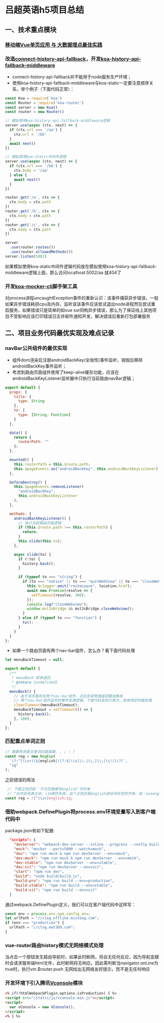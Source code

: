 # 吕超英语h5项目总结
## 一、技术重点模块
### [移动端Vue单页应用 与 大数据埋点最佳实践](./clogger.md)
### 改造[connect-history-api-fallback](https://www.npmjs.com/package/connect-history-api-fallback)，开发[koa-history-api-fallback-middleware](https://github.com/yjh30/koa-history-api-fallback-middleware)
- connect-history-api-fallback并不能用于node服务生产环境；
- 使用koa-history-api-fallback-middleware与koa-static一定要注意顺序关系，举个例子（下面代码正常）：
```js
const Koa = require('koa')
const Router = require('koa-router')
const server = new Koa()
const router = new Router()

// 模拟使用koa-history-api-fallback-middleware逻辑
server.use(async (ctx, next) => {
  if (ctx.url === '/aa') {
    ctx.url = '/bb'
  }
  await next()
})

// 模拟使用koa-static中间件逻辑
server.use(async (ctx, next) => {
  if (ctx.url === '/bb') {
    ctx.body = '/aa'
  } else {
    await next()
  }
})

router.get('/a', ctx => {
  ctx.body = ctx.path
})
router.get('/b', ctx => {
  ctx.body = ctx.path
})
router.get('/c', ctx => {
  ctx.body = ctx.path
})

server
  .use(router.routes())
  .use(router.allowedMethods())
server.listen(5002)
```
如果模拟使用koa-static中间件逻辑代码放在模拟使用koa-history-api-fallback-middleware逻辑上面，那么访问localhost:5002/aa 就404了

### 开发[koa-mocker-cli](https://www.npmjs.com/package/koa-mocker-cli)脚手架工具
对process进程uncaughtException事件的重新认识：该事件捕获异步错误，一般如果异步错误耗损cpu及内存，监听该该事件应该尝试退出node进程然后尝试重启服务，如果错误只是简单的如vue ssr同构异步错误，那么为了保证线上其他项目不受影响应该打印错误日志并邮件通知开发，解决错误后重新打包部署服务

## 二、项目业务代码最优实现及难点记录
### navBar公共组件的最优实现
- 组件dom渲染后注册androidBackKey(全局性)事件监听，销毁后移除androidBackKey事件监听；
- 考虑到路由页面组件使用了keep-alive缓存功能，应该在androidBackKeyListener监听器中只执行当前路由navBar逻辑；
```js
export default {
  props: {
    title: {
      type: String
    },
    to: {
      type: [String, Function]
    }
  },

  data() {
    return {
      routerPath: ""
    };
  },

  mounted() {
    this.routerPath = this.$route.path;
    this.$pageEvents.on("androidBackKey", this.androidBackKeyListener);
  },

  beforeDestroy() {
    this.$pageEvents.removeListener(
      "androidBackKey",
      this.androidBackKeyListener
    );
  },

  methods: {
    androidBackKeyListener() {
      // 执行当前路由页面逻辑
      if (this.$route.path !== this.routerPath) {
        return;
      }
      this.slide(this.to);
    },

    async slide(to) {
      if (!to) {
        history.back();
      }

      if (typeof to === "string") {
        if (to === "native" || to === "quitWebView" || to === "closeWebview") {
          this.$clogger.emit("routeLeave", location.href);
          await new Promise(resolve => {
            setTimeout(resolve, 300);
          });
          console.log("closeWebview");
          window.mstJsBridge && mstJsBridge.closeWebview();
        }
      } else if (typeof to === "function") {
        to();
      }
    }
  }
};
```
- 如果一个路由页面有两个nav-bar组件，怎么办？看下面代码处理
```js
let menuBackTimeout = null;

export default {
  /**
   * menuBack 菜单返回
   * @return {undefined}
   */
  menuBack() {
    // 由于该页面存在两个nav-bar组件，点击安卓物理返回键会触发
    // 两个nav-bar组件监听的事件处理逻辑，下面代码会执行两次，故使用定时器处理
    clearTimeout(menuBackTimeout);
    menuBackTimeout = setTimeout(() => {
      history.back();
    }, 100);
  }
};
```
### 匹配重点单词正则
```js
// 需要考虑英文单词后面紧跟. , ; ! ?
const reg = new RegExp(
  `(?:^|\\s+)(${english})(?:$|\\s|\\.|\\,|\\;|\\!|\\?)`,
  "ig"
);
```
之前错误的用法
```js
 // 下面正则匹配 '不为空随便写english'字符串
 // ^在中括号表示非，|分隔符失效，这个正则匹配english前任何非空的字串，如：xxxenglish
const reg = /[^|\s+]english/ig;
```

### 借助webpack.DefinePlugin将process.env环境变量写入到客户端代码中
package.json有如下配置:
```json
  "scripts": {
    "devServer": "webpack-dev-server --inline --progress --config build/webpack.dev.conf.js",
    "mock": "mocker --port=5000 --watch=mock",
    "dev": "npm run mock & npm run devServer --env=mock",
    "dev:mock": "npm run mock & npm run devServer --env=mock",
    "dev:stable": "npm run devServer --env=stable",
    "dev:sit": "npm run devServer --env=sit",
    "start": "npm run dev",
    "build": "node build/build.js",
    "build:pro": "npm run build --env=production",
    "build:stable": "npm run build --env=stable",
    "build:sit": "npm run build --env=sit"
  }
```
通过webpack.DefinePlugin定义，我们可以在客户端代码中这样写：
```js
const env = process.env.npm_config_env;
let urlPath = "//clog.offline.mistong.com";
if (env === "production") {
  urlPath = "//clog.ewt360.com";
}
```

### vue-router路由history模式无网络模式处理
当点击一个按钮发生路由导航时，如果此时断网，将会无任何反应，因为导航变跟时会请求服务端html文件，此时断网将无响应，因此需判断当navigator.onLine为true时，执行vm.$router.push 无网给出无网络友好提示，而不是无任何响应

### 开发环境下引入腾讯[Vconsole](https://github.com/Tencent/vConsole)模块
```html
<% if(!htmlWebpackPlugin.options.isProduction) { %>
<script src="/static/js/vconsole.min.js"></script>
<script>
  var vConsole = new VConsole();
</script>
<% } %>
```